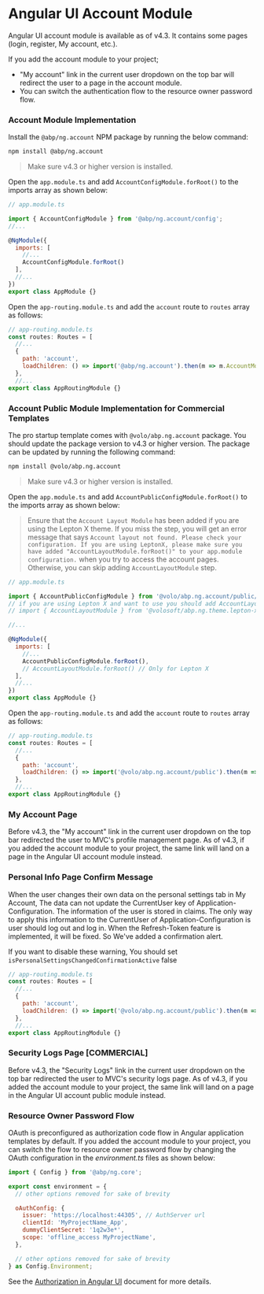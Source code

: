 # Angular UI Account Module

Angular UI account module is available as of v4.3. It contains some pages (login, register, My account, etc.).

If you add the account module to your project;

- "My account" link in the current user dropdown on the top bar will redirect the user to a page in the account module.
- You can switch the authentication flow to the resource owner password flow.


### Account Module Implementation

Install the `@abp/ng.account` NPM package by running the below command:

```bash
npm install @abp/ng.account
```

> Make sure v4.3 or higher version is installed.

Open the `app.module.ts` and add `AccountConfigModule.forRoot()` to the imports array as shown below:

```js
// app.module.ts

import { AccountConfigModule } from '@abp/ng.account/config';
//...

@NgModule({
  imports: [
    //...
    AccountConfigModule.forRoot()
  ],
  //...
})
export class AppModule {}
```

Open the `app-routing.module.ts` and add the `account` route to `routes` array as follows:

```js
// app-routing.module.ts
const routes: Routes = [
  //...
  {
    path: 'account',
    loadChildren: () => import('@abp/ng.account').then(m => m.AccountModule.forLazy()),
  },
  //...
export class AppRoutingModule {}
```

### Account Public Module Implementation for Commercial Templates

The pro startup template comes with `@volo/abp.ng.account` package. You should update the package version to v4.3 or higher version. The package can be updated by running the following command:

```bash
npm install @volo/abp.ng.account
```
> Make sure v4.3 or higher version is installed.

Open the `app.module.ts` and add `AccountPublicConfigModule.forRoot()` to the imports array as shown below:

> Ensure that the `Account Layout Module` has been added if you are using the Lepton X theme. If you miss the step, you will get an error message that says `Account layout not found. Please check your configuration. If you are using LeptonX, please make sure you have added "AccountLayoutModule.forRoot()" to your app.module configuration.` when you try to access the account pages. Otherwise, you can skip adding `AccountLayoutModule` step.
 

```js
// app.module.ts

import { AccountPublicConfigModule } from '@volo/abp.ng.account/public/config';
// if you are using Lepton X and want to use you should add AccountLayoutModule
// import { AccountLayoutModule } from '@volosoft/abp.ng.theme.lepton-x/account' 

//...

@NgModule({
  imports: [
    //...
    AccountPublicConfigModule.forRoot(),
    // AccountLayoutModule.forRoot() // Only for Lepton X
  ],
  //...
})
export class AppModule {}
```

Open the `app-routing.module.ts` and add the `account` route to `routes` array as follows:

```js
// app-routing.module.ts
const routes: Routes = [
  //...
  {
    path: 'account',
    loadChildren: () => import('@volo/abp.ng.account/public').then(m => m.AccountPublicModule.forLazy()),
  },
  //...
export class AppRoutingModule {}
```

### My Account Page

Before v4.3, the "My account" link in the current user dropdown on the top bar redirected the user to MVC's profile management page. As of v4.3, if you added the account module to your project, the same link will land on a page in the Angular UI account module instead.

### Personal Info Page Confirm Message

When the user changes their own data on the personal settings tab in My Account, The data can not update the CurrentUser key of Application-Configuration. The information of the user is stored in claims. The only way to apply this information to the CurrentUser of Application-Configuration is user should log out and log in. When the Refresh-Token feature is implemented, it will be fixed. So We've added a confirmation alert. 

If you want to disable these warning, You should set  `isPersonalSettingsChangedConfirmationActive` false 

```js
// app-routing.module.ts
const routes: Routes = [
  //...
  {
    path: 'account',
    loadChildren: () => import('@volo/abp.ng.account/public').then(m => m.AccountPublicModule.forLazy({ isPersonalSettingsChangedConfirmationActive:false })),
  },
  //...
export class AppRoutingModule {}
```

### Security Logs Page [COMMERCIAL]

Before v4.3, the "Security Logs" link in the current user dropdown on the top bar redirected the user to MVC's security logs page. As of v4.3, if you added the account module to your project, the same link will land on a page in the Angular UI account public module instead.

### Resource Owner Password Flow

OAuth is preconfigured as authorization code flow in Angular application templates by default. If you added the account module to your project, you can switch the flow to resource owner password flow by changing the OAuth configuration in the _environment.ts_ files as shown below:

```js
import { Config } from '@abp/ng.core';

export const environment = {
  // other options removed for sake of brevity

  oAuthConfig: {
    issuer: 'https://localhost:44305', // AuthServer url
    clientId: 'MyProjectName_App',
    dummyClientSecret: '1q2w3e*',
    scope: 'offline_access MyProjectName',
  },

  // other options removed for sake of brevity
} as Config.Environment;
```

See the [Authorization in Angular UI](./Authorization.md) document for more details.
